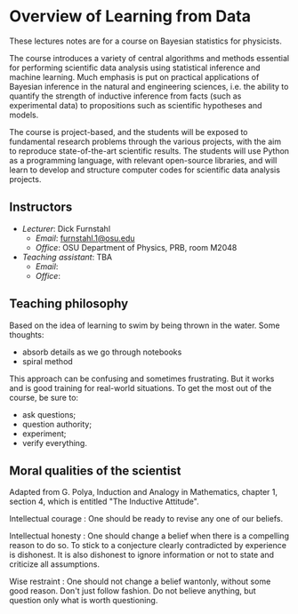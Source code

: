 # Overview of Learning from Data

These lectures notes are for a course on Bayesian statistics for physicists.

The course introduces a variety of central algorithms and methods essential for performing scientific data analysis using statistical inference and machine learning. Much emphasis is put on practical applications of Bayesian inference in the natural and engineering sciences, i.e. the ability to quantify the strength of inductive inference from facts (such as experimental data) to propositions such as scientific hypotheses and models.

The course is project-based, and the students will be exposed to fundamental research problems through the various projects, with the aim to reproduce state-of-the-art scientific results. The students will use Python as a programming language, with relevant open-source libraries, and will learn to develop and structure computer codes for scientific data analysis projects.

## Instructors
* _Lecturer_: Dick Furnstahl
  * _Email_: furnstahl.1@osu.edu
  * _Office_: OSU Department of Physics, PRB, room M2048
* _Teaching assistant_: TBA
  * _Email_: 
  * _Office_: 
  
<!-- !split -->

<!-- ======= Acknowledgements ======= -->

## Teaching philosophy

Based on the idea of learning to swim by being thrown in the water. Some thoughts:

* absorb details as we go through notebooks
* spiral method

This approach can be confusing and sometimes frustrating. But it works and is good training for real-world situations. To get the most out of the course, be sure to:

* ask questions;
* question authority;
* experiment;
* verify everything.

## Moral qualities of the scientist

Adapted from G. Polya, Induction and Analogy in Mathematics, chapter 1, section 4, which is entitled "The Inductive Attitude".

Intellectual courage
: One should be ready to revise any one of our beliefs.

Intellectual honesty
: One should change a belief when there is a compelling reason to do so. To stick to a conjecture clearly contradicted by experience is dishonest. It is also dishonest to ignore information or not to state and criticize all assumptions.

Wise restraint
: One should not change a belief wantonly, without some good reason. Don't just follow fashion. Do not believe anything, but question only what is worth questioning.



